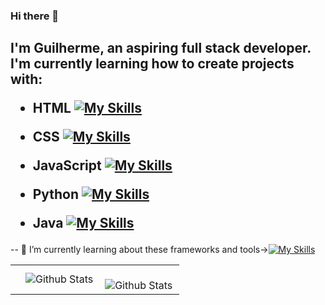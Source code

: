 ### Hi there 👋
<h2>I'm Guilherme, an aspiring full stack developer.
I'm currently learning how to create projects with:

 - HTML [![My Skills](https://skillicons.dev/icons?i=html&theme=light)](https://skillicons.dev)
 
 - CSS [![My Skills](https://skillicons.dev/icons?i=css&theme=light)](https://skillicons.dev)
 
 - JavaScript [![My Skills](https://skillicons.dev/icons?i=js&theme=light)](https://skillicons.dev)
 
 - Python [![My Skills](https://skillicons.dev/icons?i=python&theme=light)](https://skillicons.dev)
 
 - Java  [![My Skills](https://skillicons.dev/icons?i=java&theme=light)](https://skillicons.dev)</h2>

 -- 🌱 I’m currently learning about these frameworks and tools->[![My Skills](https://skillicons.dev/icons?i=nodejs,bootstrap,angular,pytorch,redis,aws)](https://skillicons.dev)

<!--

- 🔭 I’m currently working on ...
- 👯 I’m looking to collaborate on ...
- 🤔 I’m looking for help with ...
- 💬 Ask me about ...
- ⚡ Fun fact: ...
-->
<table>
  <tr>
    <td>
      <!--<img 
        align="left"
          <!--src="https://github-readme-stats.vercel.app/api?username=IasminAngel&theme=radical&hide_border=false&include_all_commits=true"
        alt="Github Stats"
      />-->
    </td>
    <td>
      <img
        align="left"
        src="https://github-readme-stats.vercel.app/api/top-langs/?username=Guilherme-SB-DEV&theme=radical&hide_border=false&include_all_commits=true&count_private=true&layout=compact"
        alt="Github Stats"
      />
    </td>
    <td>
      <br />
      <img
        align="left"
        src="https://github-readme-streak-stats.herokuapp.com/?user=Guilherme-SB-DEV&theme=radical&hide_border=false"
        alt="Github Stats"
      />
    </td>
  </tr>
</table>
